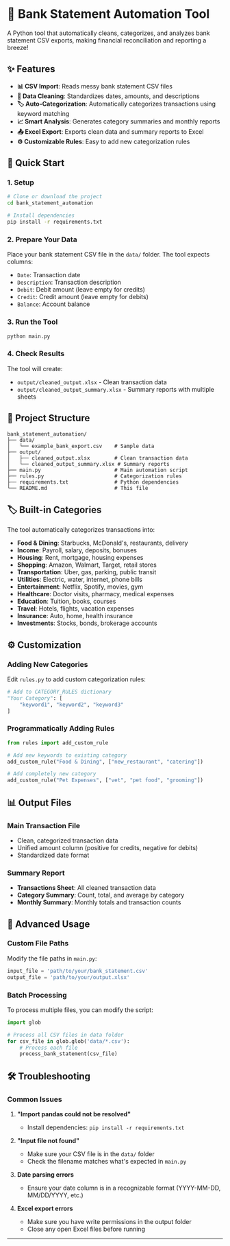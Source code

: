 # 🏦 Bank Statement Automation Tool

A Python tool that automatically cleans, categorizes, and analyzes bank statement CSV exports, making financial reconciliation and reporting a breeze!

## ✨ Features

- **📊 CSV Import**: Reads messy bank statement CSV files
- **🧹 Data Cleaning**: Standardizes dates, amounts, and descriptions
- **🏷️ Auto-Categorization**: Automatically categorizes transactions using keyword matching
- **📈 Smart Analysis**: Generates category summaries and monthly reports
- **📤 Excel Export**: Exports clean data and summary reports to Excel
- **⚙️ Customizable Rules**: Easy to add new categorization rules

## 🚀 Quick Start

### 1. Setup

```bash
# Clone or download the project
cd bank_statement_automation

# Install dependencies
pip install -r requirements.txt
```

### 2. Prepare Your Data

Place your bank statement CSV file in the `data/` folder. The tool expects columns:
- `Date`: Transaction date
- `Description`: Transaction description
- `Debit`: Debit amount (leave empty for credits)
- `Credit`: Credit amount (leave empty for debits)
- `Balance`: Account balance

### 3. Run the Tool

```bash
python main.py
```

### 4. Check Results

The tool will create:
- `output/cleaned_output.xlsx` - Clean transaction data
- `output/cleaned_output_summary.xlsx` - Summary reports with multiple sheets

## 📁 Project Structure

```
bank_statement_automation/
├── data/
│   └── example_bank_export.csv    # Sample data
├── output/
│   ├── cleaned_output.xlsx        # Clean transaction data
│   └── cleaned_output_summary.xlsx # Summary reports
├── main.py                        # Main automation script
├── rules.py                       # Categorization rules
├── requirements.txt               # Python dependencies
└── README.md                      # This file
```

## 🏷️ Built-in Categories

The tool automatically categorizes transactions into:

- **Food & Dining**: Starbucks, McDonald's, restaurants, delivery
- **Income**: Payroll, salary, deposits, bonuses
- **Housing**: Rent, mortgage, housing expenses
- **Shopping**: Amazon, Walmart, Target, retail stores
- **Transportation**: Uber, gas, parking, public transit
- **Utilities**: Electric, water, internet, phone bills
- **Entertainment**: Netflix, Spotify, movies, gym
- **Healthcare**: Doctor visits, pharmacy, medical expenses
- **Education**: Tuition, books, courses
- **Travel**: Hotels, flights, vacation expenses
- **Insurance**: Auto, home, health insurance
- **Investments**: Stocks, bonds, brokerage accounts

## ⚙️ Customization

### Adding New Categories

Edit `rules.py` to add custom categorization rules:

```python
# Add to CATEGORY_RULES dictionary
"Your Category": [
    "keyword1", "keyword2", "keyword3"
]
```

### Programmatically Adding Rules

```python
from rules import add_custom_rule

# Add new keywords to existing category
add_custom_rule("Food & Dining", ["new_restaurant", "catering"])

# Add completely new category
add_custom_rule("Pet Expenses", ["vet", "pet food", "grooming"])
```

## 📊 Output Files

### Main Transaction File
- Clean, categorized transaction data
- Unified amount column (positive for credits, negative for debits)
- Standardized date format

### Summary Report
- **Transactions Sheet**: All cleaned transaction data
- **Category Summary**: Count, total, and average by category
- **Monthly Summary**: Monthly totals and transaction counts

## 🔧 Advanced Usage

### Custom File Paths

Modify the file paths in `main.py`:

```python
input_file = 'path/to/your/bank_statement.csv'
output_file = 'path/to/your/output.xlsx'
```

### Batch Processing

To process multiple files, you can modify the script:

```python
import glob

# Process all CSV files in data folder
for csv_file in glob.glob('data/*.csv'):
    # Process each file
    process_bank_statement(csv_file)
```

## 🛠️ Troubleshooting

### Common Issues

1. **"Import pandas could not be resolved"**
   - Install dependencies: `pip install -r requirements.txt`

2. **"Input file not found"**
   - Make sure your CSV file is in the `data/` folder
   - Check the filename matches what's expected in `main.py`

3. **Date parsing errors**
   - Ensure your date column is in a recognizable format (YYYY-MM-DD, MM/DD/YYYY, etc.)

4. **Excel export errors**
   - Make sure you have write permissions in the output folder
   - Close any open Excel files before running


---

